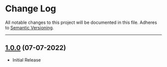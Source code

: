 # Change Log
All notable changes to this project will be documented in this file.
Adheres to [Semantic Versioning](http://semver.org/).

---

## [1.0.0](https://github.com/ngageoint/color-java/releases/tag/1.0.0) (07-07-2022)

* Initial Release
